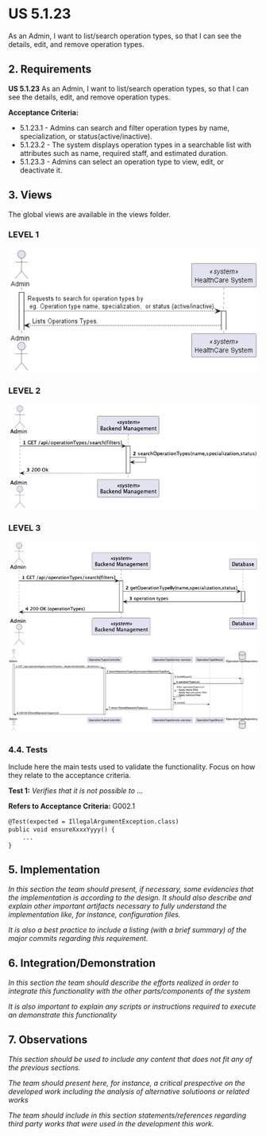 # US 5.1.23

As an Admin, I want to list/search operation types, so that I can see the details, edit, and remove operation types.

## 2. Requirements


**US 5.1.23** As an Admin, I want to list/search operation types, so that I can see the details, edit, and remove operation types.


**Acceptance Criteria:**

- 5.1.23.1 - Admins can search and filter operation types by name, specialization, or status(active/inactive).
- 5.1.23.2 - The system displays operation types in a searchable list with attributes such as name, required staff, and estimated duration.
- 5.1.23.3 - Admins can select an operation type to view, edit, or deactivate it.

## 3. Views

The global views are available in the views folder. 

### LEVEL 1

![level1_view](views/level1/process-view.png)

### LEVEL 2

![level2_view](views/level2/process-view.png)

### LEVEL 3

![level3_view](views/level3/process-view1.png)
![level3_view2](views/level3/process-view2.png)



### 4.4. Tests

Include here the main tests used to validate the functionality. Focus on how they relate to the acceptance criteria.

**Test 1:** *Verifies that it is not possible to ...*

**Refers to Acceptance Criteria:** G002.1


```
@Test(expected = IllegalArgumentException.class)
public void ensureXxxxYyyy() {
	...
}
````

## 5. Implementation

*In this section the team should present, if necessary, some evidencies that the implementation is according to the design. It should also describe and explain other important artifacts necessary to fully understand the implementation like, for instance, configuration files.*

*It is also a best practice to include a listing (with a brief summary) of the major commits regarding this requirement.*

## 6. Integration/Demonstration

*In this section the team should describe the efforts realized in order to integrate this functionality with the other parts/components of the system*

*It is also important to explain any scripts or instructions required to execute an demonstrate this functionality*

## 7. Observations

*This section should be used to include any content that does not fit any of the previous sections.*

*The team should present here, for instance, a critical prespective on the developed work including the analysis of alternative solutioons or related works*

*The team should include in this section statements/references regarding third party works that were used in the development this work.*